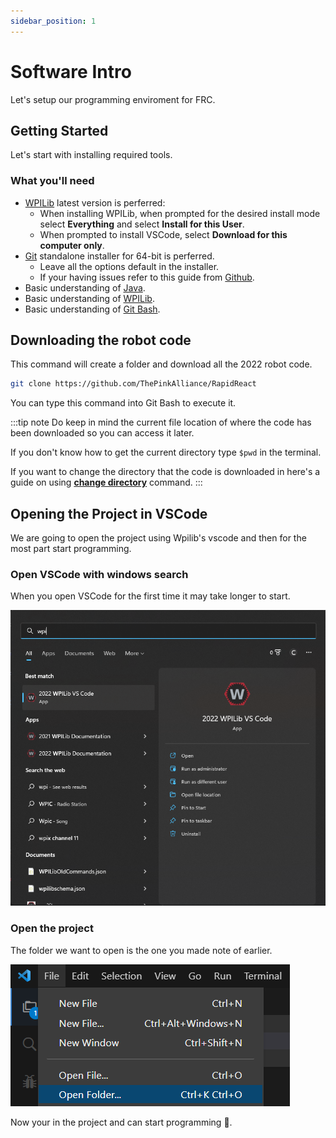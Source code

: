 ```yaml
---
sidebar_position: 1
---
```


# Software Intro

Let's setup our programming enviroment for FRC.

## Getting Started

Let's start with installing required tools.

### What you'll need

- [WPILib](https://docs.wpilib.org/en/stable/docs/zero-to-robot/step-2/wpilib-setup.html) latest version is perferred:
  - When installing WPILib, when prompted for the desired install mode select **Everything** and select **Install for this User**.
  - When prompted to install VSCode, select **Download for this computer only**.
- [Git](https://https://git-scm.com/) standalone installer for 64-bit is perferred.
  - Leave all the options default in the installer.
  - If your having issues refer to this guide from [Github](https://github.com/git-guides/install-git).
- Basic understanding of [Java](https://www.w3schools.com/java/java_intro.asp).
- Basic understanding of [WPILib](https://docs.wpilib.org/en/stable/docs/zero-to-robot/step-4/creating-benchtop-test-program-cpp-java.html).
- Basic understanding of [Git Bash](https://docs.wpilib.org/en/stable/docs/zero-to-robot/step-4/creating-benchtop-test-program-cpp-java.html).

## Downloading the robot code

This command will create a folder and download all the 2022 robot code.

```bash
git clone https://github.com/ThePinkAlliance/RapidReact
```

You can type this command into Git Bash to execute it.

:::tip note
Do keep in mind the current file location of where the code has been downloaded so you can access it later.

If you don't know how to get the current directory type `$pwd` in the terminal.

If you want to change the directory that the code is downloaded in here's a guide on using **[change directory](https://stackoverflow.com/a/39593539/11128249)** command.
:::

## Opening the Project in VSCode

We are going to open the project using Wpilib's vscode and then for the most part start programming.

### Open VSCode with windows search

When you open VSCode for the first time it may take longer to start.

![search](/img/screenshots/screenshot-windows-search.png)

### Open the project

The folder we want to open is the one you made note of earlier.

![open folder](/img/screenshots/screenshot-open-folder.png)

Now your in the project and can start programming 🎉.
